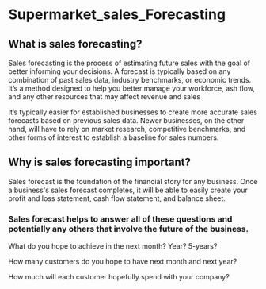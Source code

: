 # Supermarket_sales_Forecasting

## What is sales forecasting?

Sales forecasting is the process of estimating future sales with the goal of better informing your decisions. A forecast is typically based on any combination of past sales data, industry benchmarks, or economic trends. It’s a method designed to help you better manage your workforce, ash flow, and any other resources that may affect revenue and sales

It’s typically easier for established businesses to create more accurate sales forecasts based on previous sales data. Newer businesses, on the other hand, will have to rely on market research, competitive benchmarks, and other forms of interest to establish a baseline for sales numbers. 

## Why is sales forecasting important?

Sales forecast is the foundation of the financial story for any business. Once a business's sales forecast completes, it will be able to easily create your profit and loss statement, cash flow statement, and balance sheet.

### Sales forecast helps to answer all of these questions and potentially any others that involve the future of the business.

What do you hope to achieve in the next month? Year? 5-years? 

How many customers do you hope to have next month and next year?

How much will each customer hopefully spend with your company?
